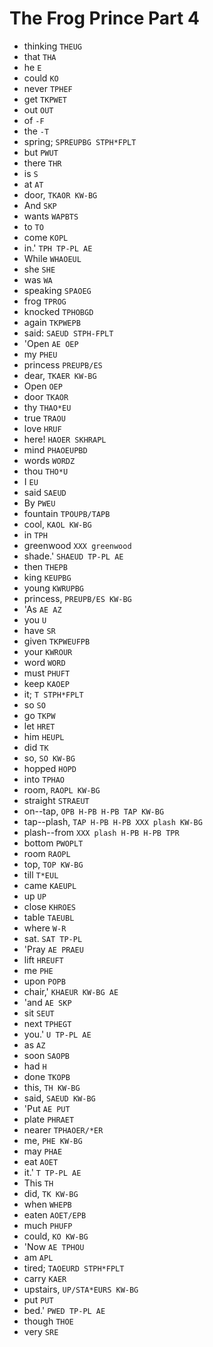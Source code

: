 # The Frog Prince Part 4

* thinking `THEUG`
* that `THA`
* he `E`
* could `KO`
* never `TPHEF`
* get `TKPWET`
* out `OUT`
* of `-F`
* the `-T`
* spring; `SPREUPBG STPH*FPLT`
* but `PWUT`
* there `THR`
* is `S`
* at `AT`
* door, `TKAOR KW-BG`
* And `SKP`
* wants `WAPBTS`
* to `TO`
* come `KOPL`
* in.' `TPH TP-PL AE`
* While `WHAOEUL`
* she `SHE`
* was `WA`
* speaking `SPAOEG`
* frog `TPROG`
* knocked `TPHOBGD`
* again `TKPWEPB`
* said: `SAEUD STPH-FPLT`
* 'Open `AE OEP`
* my `PHEU`
* princess `PREUPB/ES`
* dear, `TKAER KW-BG`
* Open `OEP`
* door `TKAOR`
* thy `THAO*EU`
* true `TRAOU`
* love `HRUF`
* here! `HAOER SKHRAPL`
* mind `PHAOEUPBD`
* words `WORDZ`
* thou `THO*U`
* I `EU`
* said `SAEUD`
* By `PWEU`
* fountain `TPOUPB/TAPB`
* cool, `KAOL KW-BG`
* in `TPH`
* greenwood `XXX greenwood`
* shade.' `SHAEUD TP-PL AE`
* then `THEPB`
* king `KEUPBG`
* young `KWRUPBG`
* princess, `PREUPB/ES KW-BG`
* 'As `AE AZ`
* you `U`
* have `SR`
* given `TKPWEUFPB`
* your `KWROUR`
* word `WORD`
* must `PHUFT`
* keep `KAOEP`
* it; `T STPH*FPLT`
* so `SO`
* go `TKPW`
* let `HRET`
* him `HEUPL`
* did `TK`
* so, `SO KW-BG`
* hopped `HOPD`
* into `TPHAO`
* room, `RAOPL KW-BG`
* straight `STRAEUT`
* on--tap, `OPB H-PB H-PB TAP KW-BG`
* tap--plash, `TAP H-PB H-PB XXX plash KW-BG`
* plash--from `XXX plash H-PB H-PB TPR`
* bottom `PWOPLT`
* room `RAOPL`
* top, `TOP KW-BG`
* till `T*EUL`
* came `KAEUPL`
* up `UP`
* close `KHROES`
* table `TAEUBL`
* where `W-R`
* sat. `SAT TP-PL`
* 'Pray `AE PRAEU`
* lift `HREUFT`
* me `PHE`
* upon `POPB`
* chair,' `KHAEUR KW-BG AE`
* 'and `AE SKP`
* sit `SEUT`
* next `TPHEGT`
* you.' `U TP-PL AE`
* as `AZ`
* soon `SAOPB`
* had `H`
* done `TKOPB`
* this, `TH KW-BG`
* said, `SAEUD KW-BG`
* 'Put `AE PUT`
* plate `PHRAET`
* nearer `TPHAOER/*ER`
* me, `PHE KW-BG`
* may `PHAE`
* eat `AOET`
* it.' `T TP-PL AE`
* This `TH`
* did, `TK KW-BG`
* when `WHEPB`
* eaten `AOET/EPB`
* much `PHUFP`
* could, `KO KW-BG`
* 'Now `AE TPHOU`
* am `APL`
* tired; `TAOEURD STPH*FPLT`
* carry `KAER`
* upstairs, `UP/STA*EURS KW-BG`
* put `PUT`
* bed.' `PWED TP-PL AE`
* though `THOE`
* very `SRE`
